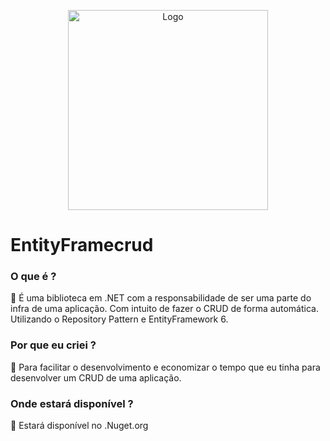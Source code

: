 <p align="center">
  <img src="" width="320" alt="Logo" /></a>
</p>

# EntityFramecrud

### O que é ?

<aside>
📌 É uma biblioteca em .NET com a responsabilidade de ser uma parte do infra de uma aplicação. Com intuito de fazer o CRUD de forma automática. Utilizando o Repository Pattern e EntityFramework 6.
</aside>

### Por que eu criei ?

<aside>
📌 Para facilitar o desenvolvimento e economizar o tempo que eu tinha para desenvolver um CRUD de uma aplicação.

</aside>

### Onde estará disponível ?

<aside>
📌 Estará disponível no .Nuget.org

</aside>
